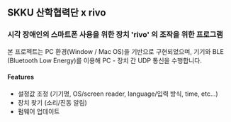 

## SKKU 산학협력단 x rivo


### 시각 장애인의 스마트폰 사용을 위한 장치 'rivo' 의 조작을 위한 프로그램

본 프로젝트는 PC 환경(Window / Mac OS)을 기반으로 구현되었으며, 
기기와 BLE (Bluetooth Low Energy)를 이용해 
PC - 장치 간 UDP 통신을 수행합니다.

#### Features
* 설정값 조정 (기기명, OS/screen reader, language/입력 방식, time, etc...) 
* 장치 찾기 (소리/진동 알림)
* 펌웨어 업데이트
